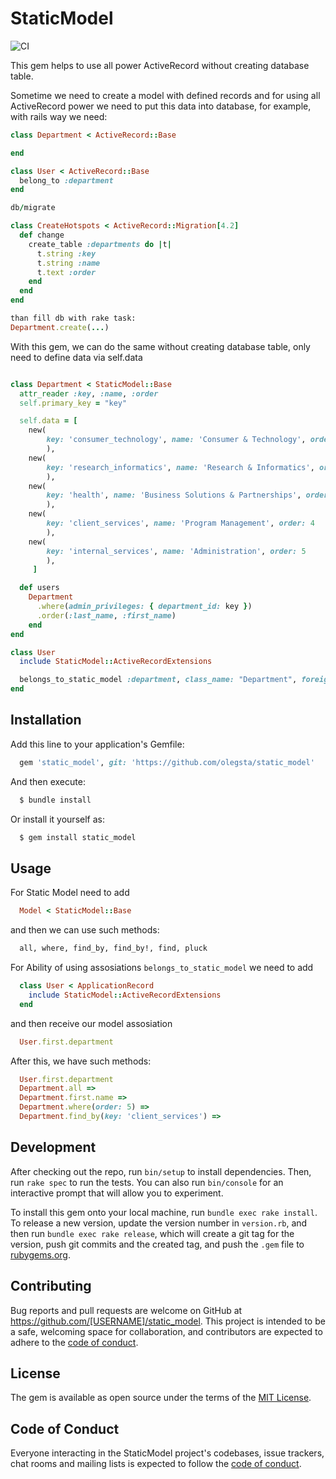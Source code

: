 # StaticModel

![CI](https://github.com/olegsta/static_model/actions/workflows/ci.yml/badge.svg)

This gem helps to use all power ActiveRecord without creating database table.

Sometime we need to create a model with defined records and for using all ActiveRecord power we need to put this data into database, for example, with rails way we need:

```ruby
class Department < ActiveRecord::Base

end

class User < ActiveRecord::Base
  belong_to :department
end

db/migrate

class CreateHotspots < ActiveRecord::Migration[4.2]
  def change
    create_table :departments do |t|
      t.string :key
      t.string :name
      t.text :order
    end
  end
end

than fill db with rake task:
Department.create(...)
```

With this gem, we can do the same without creating database table, only need to define data via self.data
```ruby

class Department < StaticModel::Base
  attr_reader :key, :name, :order
  self.primary_key = "key"

  self.data = [
    new(
        key: 'consumer_technology', name: 'Consumer & Technology', order: 1
        ),
    new(
        key: 'research_informatics', name: 'Research & Informatics', order: 2
        ),
    new(
        key: 'health', name: 'Business Solutions & Partnerships', order: 3
        ),
    new(
        key: 'client_services', name: 'Program Management', order: 4
        ),
    new(
        key: 'internal_services', name: 'Administration', order: 5
        ),
     ]

  def users
    Department
      .where(admin_privileges: { department_id: key })
      .order(:last_name, :first_name)
    end
end

class User
  include StaticModel::ActiveRecordExtensions

  belongs_to_static_model :department, class_name: "Department", foreign_key: "key_id"
end
```

## Installation

Add this line to your application's Gemfile:

```ruby
  gem 'static_model', git: 'https://github.com/olegsta/static_model'
```

And then execute:

```ruby
  $ bundle install
```

Or install it yourself as:

```ruby
  $ gem install static_model
```

## Usage

For Static Model need to add 

```ruby
  Model < StaticModel::Base 
```

and then we can use such methods:
```ruby
  all, where, find_by, find_by!, find, pluck
```

For Ability of using assosiations `belongs_to_static_model` we need to add 
```ruby
  class User < ApplicationRecord
    include StaticModel::ActiveRecordExtensions 
  end
```
and then receive our model assosiation
```ruby
  User.first.department
```

After this, we have such methods:
```ruby
  User.first.department
  Department.all =>
  Department.first.name =>
  Department.where(order: 5) =>
  Department.find_by(key: 'client_services') =>
```

## Development

After checking out the repo, run `bin/setup` to install dependencies. Then, run `rake spec` to run the tests. You can also run `bin/console` for an interactive prompt that will allow you to experiment.

To install this gem onto your local machine, run `bundle exec rake install`. To release a new version, update the version number in `version.rb`, and then run `bundle exec rake release`, which will create a git tag for the version, push git commits and the created tag, and push the `.gem` file to [rubygems.org](https://rubygems.org).

## Contributing

Bug reports and pull requests are welcome on GitHub at https://github.com/[USERNAME]/static_model. This project is intended to be a safe, welcoming space for collaboration, and contributors are expected to adhere to the [code of conduct](https://github.com/[USERNAME]/static_model/blob/master/CODE_OF_CONDUCT.md).

## License

The gem is available as open source under the terms of the [MIT License](https://opensource.org/licenses/MIT).

## Code of Conduct

Everyone interacting in the StaticModel project's codebases, issue trackers, chat rooms and mailing lists is expected to follow the [code of conduct](https://github.com/[USERNAME]/static_model/blob/master/CODE_OF_CONDUCT.md).
